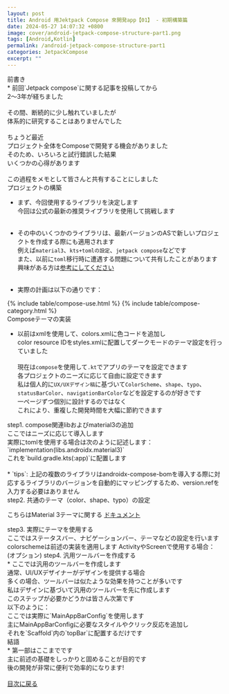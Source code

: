 ```yaml
---
layout: post
title: Android 用Jektpack Compose 來開発app【01】 - 初期構築篇
date: 2024-05-27 14:07:32 +0800
image: cover/android-jetpack-compose-structure-part1.png
tags: [Android,Kotlin]
permalink: /android-jetpack-compose-structure-part1
categories: JetpackCompose
excerpt: ""
---
```


<div class="c-border-content-title-4">前書き</div>
* 前回`Jetpack compose`に関する記事を投稿してから<br>
2〜3年が経ちました<br><br>
その間、断続的に少し触れていましたが<br>
体系的に研究することはありませんでした<br><br>
ちょうど最近<br>
プロジェクト全体をComposeで開発する機会がありました<br>
そのため、いろいろと試行錯誤した結果<br>
いくつかの心得があります<br><br>
この過程をメモとして皆さんと共有することにしました<br>


<div class="c-border-content-title-1">プロジェクトの構築</div>

* まず、今回使用するライブラリを決定します<br>
今回は公式の最新の推奨ライブラリを使用して挑戦します<br><br>

* その中のいくつかのライブラリは、最新バージョンのASで新しいプロジェクトを作成する際にも適用されます<br>
例えば`material3`、`kts+tomlの設定`、`jetpack compose`などです<br>
また、以前に`toml`移行時に遭遇する問題について共有したことがあります<br>
興味がある方は<a href="{{site.baseurl}}/android-upgrade-to-toml-tutorial">参考にしてください</a><br><br>

* 実際の計画は以下の通りです：
<div id="category">
    {% include table/compose-use.html %}
    {% include table/compose-category.html %}
</div>

<div class="c-border-content-title-4">Composeテーマの実装</div>

* 以前はxmlを使用して、colors.xmlに色コードを追加し<br>
color resource IDをstyles.xmlに配置してダークモードのテーマ設定を行っていました<br><br>
現在は`compose`を使用して`.kt`でアプリのテーマを設定できます<br>
各プロジェクトのニーズに応じて自由に設定できます<br>
私は個人的に`UX/UXデザイン稿`に基づいて`ColorScheme`、`shape`、`typo`、`statusBarColor`、`navigationBarColor`などを設定するのが好きです<br>
一ページずつ個別に設計するのではなく<br>
これにより、重複した開発時間を大幅に節約できます<br>


<div class="c-border-content-title-1">step1. compose関連libおよびmaterial3の追加</div>
<script src="https://gist.github.com/KuanChunChen/416e5be6bcc5a0a6221d0fd027a503cb.js"></script>
ここではニーズに応じて導入します<br>
実際にtomlを使用する場合は次のように記述します：`implementation(libs.androidx.material3)`<br>
これを`build.gradle.kts(:app)`に配置します<br><br>
 * `tips`: 上記の複数のライブラリはandroidx-compose-bomを導入する際に対応するライブラリのバージョンを自動的にマッピングするため、version.refを入力する必要はありません<br>
<div class="c-border-content-title-1">step2. 共通のテーマ（color、shape、typo）の設定</div>

こちらはMaterial 3テーマに関する
<a class="link" href="https://github.com/material-components/material-components-android/blob/master/docs/theming/Color.md" data-scroll>ドキュメント</a>

<script src="https://gist.github.com/KuanChunChen/7daaa21db73354b5ea4c6f7a9adefc1e.js"></script>
<script src="https://gist.github.com/KuanChunChen/6315bd0157777d118f0def22f2f7e288.js"></script>

<div class="c-border-content-title-1">step3. 実際にテーマを使用する</div>
ここではステータスバー、ナビゲーションバー、テーマなどの設定を行います<br>
colorschemeは前述の実装を適用します
<script src="https://gist.github.com/KuanChunChen/a94e4b1cde86b6b8789bdd1e89d526ca.js"></script>
ActivityやScreenで使用する場合：<br>
<script src="https://gist.github.com/KuanChunChen/eef8ce349264ca797f6644676a588ffa.js"></script>

<div class="c-border-content-title-1">(オプション) step4. 汎用ツールバーを作成する</div>
* ここでは汎用のツールバーを作成します<br>
通常、UI/UXデザイナーがデザインを提供する場合<br>
多くの場合、ツールバーは似たような効果を持つことが多いです<br>
私はデザインに基づいて汎用のツールバーを先に作成します<br>
このステップが必要かどうかは皆さん次第です<br>
以下のように：<br>
<script src="https://gist.github.com/KuanChunChen/448372236d5ae5dd508b69a3c5e350ac.js"></script>
ここでは実際に`MainAppBarConfig`を使用します<br>
主にMainAppBarConfigに必要なスタイルやクリック反応を追加し<br>
それを`Scaffold`内の`topBar`に配置するだけです
<script src="https://gist.github.com/KuanChunChen/0d011cba78589066d77d921d2e029a5e.js"></script>
<div class="c-border-content-title-4">結語</div>
* 第一部はここまでです<br>
主に前述の基礎をしっかりと固めることが目的です<br>
後の開発が非常に便利で効率的になります!<br><br>
<a class="link" href="#category" data-scroll>目次に戻る</a>
